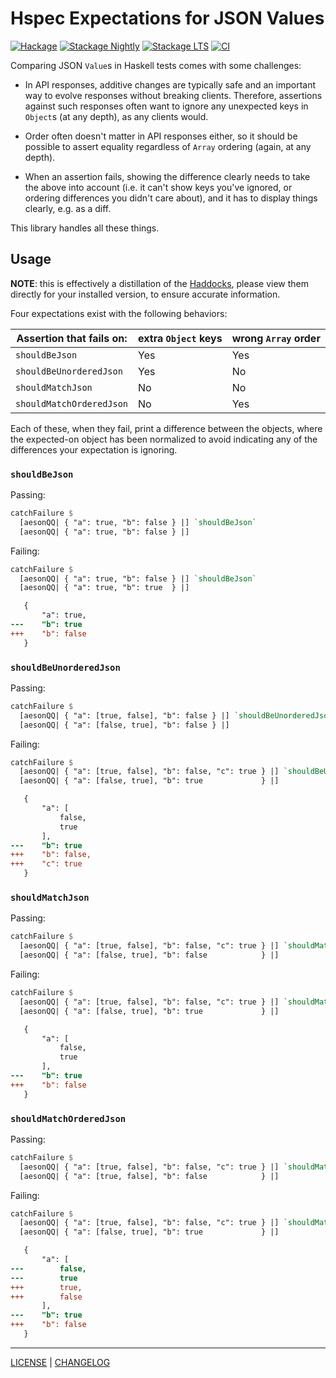 # Hspec Expectations for JSON Values

[![Hackage](https://img.shields.io/hackage/v/hspec-expectations-json.svg?style=flat)](https://hackage.haskell.org/package/hspec-expectations-json)
[![Stackage Nightly](http://stackage.org/package/hspec-expectations-json/badge/nightly)](http://stackage.org/nightly/package/hspec-expectations-json)
[![Stackage LTS](http://stackage.org/package/hspec-expectations-json/badge/lts)](http://stackage.org/lts/package/hspec-expectations-json)
[![CI](https://github.com/freckle/hspec-expectations-json/actions/workflows/ci.yml/badge.svg)](https://github.com/freckle/hspec-expectations-json/actions/workflows/ci.yml)

Comparing JSON `Value`s in Haskell tests comes with some challenges:

- In API responses, additive changes are typically safe and an important way to
  evolve responses without breaking clients. Therefore, assertions against such
  responses often want to ignore any unexpected keys in `Object`s (at any
  depth), as any clients would.

- Order often doesn't matter in API responses either, so it should be possible
  to assert equality regardless of `Array` ordering (again, at any depth).

- When an assertion fails, showing the difference clearly needs to take the
  above into account (i.e. it can't show keys you've ignored, or ordering
  differences you didn't care about), and it has to display things clearly, e.g.
  as a diff.

This library handles all these things.

## Usage

**NOTE**: this is effectively a distillation of the [Haddocks][], please
view them directly for your installed version, to ensure accurate information.

[haddocks]: http://hackage.haskell.org/package/hspec-expectations-json/docs/Test-Hspec-Expectations-Json.html

Four expectations exist with the following behaviors:

| Assertion that **fails** on: | extra `Object` keys | wrong `Array` order |
| ---------------------------- | ------------------- | ------------------- |
| `shouldBeJson`               | Yes                 | Yes                 |
| `shouldBeUnorderedJson`      | Yes                 | No                  |
| `shouldMatchJson`            | No                  | No                  |
| `shouldMatchOrderedJson`     | No                  | Yes                 |

Each of these, when they fail, print a difference between the objects, where the
expected-on object has been normalized to avoid indicating any of the
differences your expectation is ignoring.

### `shouldBeJson`

Passing:

```hs
catchFailure $
  [aesonQQ| { "a": true, "b": false } |] `shouldBeJson`
  [aesonQQ| { "a": true, "b": false } |]
```

Failing:

```hs
catchFailure $
  [aesonQQ| { "a": true, "b": false } |] `shouldBeJson`
  [aesonQQ| { "a": true, "b": true  } |]
```

```diff
   {
       "a": true,
---    "b": true
+++    "b": false
   }
```

### `shouldBeUnorderedJson`

Passing:

```hs
catchFailure $
  [aesonQQ| { "a": [true, false], "b": false } |] `shouldBeUnorderedJson`
  [aesonQQ| { "a": [false, true], "b": false } |]
```

Failing:

```hs
catchFailure $
  [aesonQQ| { "a": [true, false], "b": false, "c": true } |] `shouldBeUnorderedJson`
  [aesonQQ| { "a": [false, true], "b": true             } |]
```

```diff
   {
       "a": [
           false,
           true
       ],
---    "b": true
+++    "b": false,
+++    "c": true
   }
```

### `shouldMatchJson`

Passing:

```hs
catchFailure $
  [aesonQQ| { "a": [true, false], "b": false, "c": true } |] `shouldMatchJson`
  [aesonQQ| { "a": [false, true], "b": false            } |]
```

Failing:

```hs
catchFailure $
  [aesonQQ| { "a": [true, false], "b": false, "c": true } |] `shouldMatchJson`
  [aesonQQ| { "a": [false, true], "b": true             } |]
```

```diff
   {
       "a": [
           false,
           true
       ],
---    "b": true
+++    "b": false
   }
```

### `shouldMatchOrderedJson`

Passing:

```hs
catchFailure $
  [aesonQQ| { "a": [true, false], "b": false, "c": true } |] `shouldMatchOrderedJson`
  [aesonQQ| { "a": [true, false], "b": false            } |]
```

Failing:

```hs
catchFailure $
  [aesonQQ| { "a": [true, false], "b": false, "c": true } |] `shouldMatchOrderedJson`
  [aesonQQ| { "a": [false, true], "b": true             } |]
```

```diff
   {
       "a": [
---        false,
---        true
+++        true,
+++        false
       ],
---    "b": true
+++    "b": false
   }
```

---

[LICENSE](./LICENSE) | [CHANGELOG](./CHANGELOG.md)
